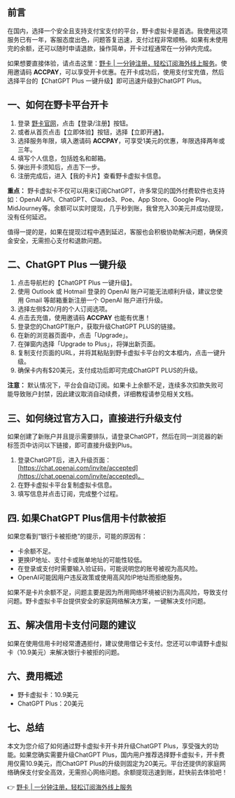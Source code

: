 ## 前言
在国内，选择一个安全且支持支付宝支付的平台，野卡虚拟卡是首选。我使用这项服务已有一年，客服态度出色，问题答复迅速，支付过程非常顺畅。如果有未使用完的余额，还可以随时申请退款，操作简单，开卡过程通常在一分钟内完成。

如果想要直接体验，请点击这里：[野卡 | 一分钟注册，轻松订阅海外线上服务](https://bit.ly/bewildcard)。使用邀请码 **ACCPAY**，可以享受开卡优惠。在开卡成功后，使用支付宝充值，然后选择平台的【ChatGPT Plus 一键升级】即可迅速升级到ChatGPT Plus。

## 一、如何在野卡平台开卡
1. 登录 [野卡官网](https://bit.ly/bewildcard)，点击【登录/注册】按钮。
2. 或者从首页点击【立即体验】按钮，选择【立即开通】。
3. 选择服务年限，填入邀请码 **ACCPAY**，可享受1美元的优惠，年限选择两年或三年。
4. 填写个人信息，包括姓名和邮箱。
5. 弹出开卡须知后，点击下一步。
6. 注册完成后，进入【我的卡片】查看野卡虚拟卡信息。

**重点：** 野卡虚拟卡不仅可以用来订阅ChatGPT，许多常见的国外付费软件也支持如：OpenAI API、ChatGPT、Claude3、Poe、App Store、Google Play、MidJourney等。余额可以实时提现，几乎秒到账，我曾充入30美元并成功提现，没有任何延迟。

值得一提的是，如果在提现过程中遇到延迟，客服也会积极协助解决问题，确保资金安全，无需担心支付和退款问题。

## 二、ChatGPT Plus 一键升级
1. 点击导航栏的【ChatGPT Plus 一键升级】。
2. 使用 Outlook 或 Hotmail 登录的 OpenAI 账户可能无法顺利升级，建议您使用 Gmail 等邮箱重新注册一个 OpenAI 账户进行升级。
3. 选择左侧$20/月的个人订阅选项。
4. 点击去充值，使用邀请码 **ACCPAY** 也能有优惠！
5. 登录您的ChatGPT账户，获取升级ChatGPT PLUS的链接。
6. 在新的浏览器页面中，点击「Upgrade」。
7. 在弹窗内选择「Upgrade to Plus」，将弹出新页面。
8. 复制支付页面的URL，并将其粘贴到野卡虚拟卡平台的文本框内，点击一键升级。
9. 确保卡内有$20美元，支付成功后即可完成ChatGPT PLUS的升级。

**注意：** 默认情况下，平台会自动订阅。如果卡上余额不足，连续多次扣款失败可能导致账户封禁，因此建议取消自动续费，详细教程请参见相关文档。

## 三、如何绕过官方入口，直接进行升级支付
如果创建了新账户并且提示需要排队，请登录ChatGPT，然后在同一浏览器的新标签页中访问以下链接，即可直接升级到Plus。

1. 登录ChatGPT后，进入升级页面：[https://chat.openai.com/invite/accepted](https://chat.openai.com/invite/accepted)。
2. 在野卡虚拟卡平台复制虚拟卡信息。
3. 填写信息并点击订阅，完成整个过程。

## 四. 如果ChatGPT Plus信用卡付款被拒
如果您看到“银行卡被拒绝”的提示，可能的原因有：
- 卡余额不足。
- 更换IP地址、支付卡或账单地址的可能性较低。
- 在登录或支付时需要输入验证码，可能说明您的账号被视为高风险。
- OpenAI可能因用户违反政策或使用高风险IP地址而拒绝服务。

如果不是卡片余额不足，问题主要是因为所用网络环境被识别为高风险，导致支付问题。野卡虚拟卡平台提供安全的家庭网络解决方案，一键解决支付问题。

## 五、解决信用卡支付问题的建议
如果在使用信用卡时经常遭遇拒付，建议使用借记卡支付。您还可以申请野卡虚拟卡（10.9美元）来解决银行卡被拒的问题。

## 六、费用概述
- 野卡虚拟卡：10.9美元
- ChatGPT Plus：20美元

## 七、总结
本文为您介绍了如何通过野卡虚拟卡开卡并升级ChatGPT Plus，享受强大的功能。如果您确实需要升级ChatGPT Plus，国内用户推荐选择野卡虚拟卡，开卡费用仅需10.9美元，而ChatGPT Plus的升级则固定为20美元。平台还提供的家庭网络确保支付安全高效，无需担心网络问题。余额提现迅速到账，赶快前去体验吧！

👉 [野卡 | 一分钟注册，轻松订阅海外线上服务](https://bit.ly/bewildcard)